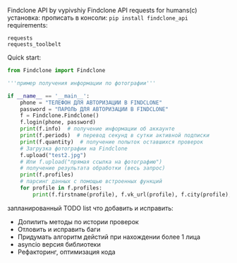 Findclone API by vypivshiy
Findclone API requests for humans(c)
установка:
прописать в консоли:
`pip install findclone_api`
requirements:
```
requests
requests_toolbelt
```
Quick start:
```python
from Findclone import Findclone

'''пример получения информации по фотографии'''

if __name__ == '__main__':
    phone = "ТЕЛЕФОН ДЛЯ АВТОРИЗАЦИИ В FINDCLONE"
    password = "ПАРОЛЬ ДЛЯ АВТОРИЗАЦИИ В FINDCLONE"
    f = Findclone.Findclone()
    f.login(phone, password)
    print(f.info)  # получение информации об аккаунте
    print(f.periods)  # перевод секунд в сутки активной подписки
    print(f.quantity)  # получение попыток оставшихся проверок
    # Загрузка фотографии на Findclone
    f.upload("test2.jpg")
    # Или f.upload("прямая ссылка на фотографию")
    # получение результата обработки (весь запрос)
    print(f.profiles)
    # парсинг данных с помощью встроенных функций
    for profile in f.profiles:
        print(f.firstname(profile), f.vk_url(profile), f.city(profile), f.score(profile), f.age(profile), f.photo_list(profile))
```
запланированный TODO list что добавить и исправить:
* Допилить методы по истории проверок
* Отловить и исправить баги
* Придумать алгоритм дейстий при нахождении более 1 лица
* asyncio версия библиотеки
* Рефакторинг, оптимизация кода